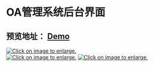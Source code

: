# OA管理系统后台界面
## 预览地址： [Demo](https://brightlam.top/Bootstrap-text/)
<a href="https://www.overpic.net/viewer.php?file=xybszrwdqgiuephrxpt6.jpg" target="_blank" style="display: block;"><img src="https://img.overpic.net/thumbs/y/b/s/xybszrwdqgiuephrxpt6_s.jpg" border="0" alt="Click on image to enlarge." /></a>
<a href="https://www.overpic.net/viewer.php?file=x9u7lutwsmjdhjz7x7bs.jpg" target="_blank"><img src="https://img.overpic.net/thumbs/9/u/7/x9u7lutwsmjdhjz7x7bs_s.jpg" border="0" alt="Click on image to enlarge." /></a>
<a href="https://www.overpic.net/viewer.php?file=xmd2v643426e1akxs75ja.jpg" target="_blank"><img src="https://img.overpic.net/thumbs/m/d/2/xmd2v643426e1akxs75ja_s.jpg" border="0" alt="Click on image to enlarge." /></a>
